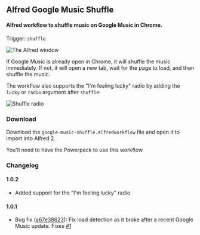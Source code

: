 ## Alfred Google Music Shuffle

#### Alfred workflow to shuffle music on Google Music in Chrome.

Trigger: `shuffle`

![The Alfred window](http://imgur.com/UBo4UsI.png)

If Google Music is already open in Chrome, it will shuffle the music immediately. If not, it will open a new tab, wait for the page to load, and then shuffle the music.

The workflow also supports the "I'm feeling lucky" radio by adding the `lucky` or `radio` argument after `shuffle`:

![Shuffle radio](http://imgur.com/C545hPD.png)



### Download

Download the `google-music-shuffle.alfredworkflow` file and open it to import into Alfred 2.

You'll need to have the Powerpack to use this workflow.

### Changelog

#### 1.0.2

* Added support for the "I'm feeling lucky" radio

#### 1.0.1

* Bug fix ([a67e38623](https://github.com/jayj/alfred-google-music-shuffle/commit/a67e38623b8c2ceed10624bf45365f880d1fa270)): Fix load detection as it broke after a recent Google Music update. Fixes [#1](https://github.com/jayj/alfred-google-music-shuffle/issues/1)